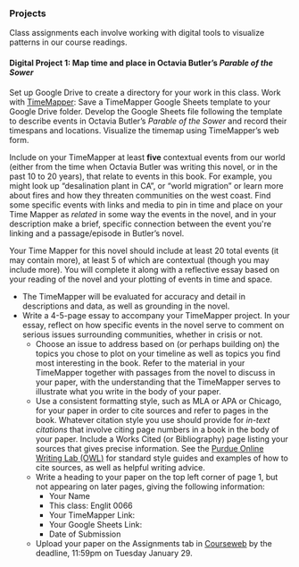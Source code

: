 ### Projects

Class assignments each involve working with digital tools to visualize patterns in our course readings. 

#### Digital Project 1: Map time and place in Octavia Butler’s *Parable of the Sower*
Set up Google Drive to create a directory for your work in this class. Work with [TimeMapper](http://timemapper.okfnlabs.org/): Save a TimeMapper Google Sheets template to your Google Drive folder. Develop the Google Sheets file following the template to describe events in Octavia Butler’s *Parable of the Sower* and record their timespans and locations. Visualize the timemap using TimeMapper’s web form. 

Include on your TimeMapper at least **five** contextual events from our world (either from the time when Octavia Butler was writing this novel, or in the past 10 to 20 years), that relate to events in this book. For example, you might look up “desalination plant in CA”, or “world migration” or learn more about fires and how they threaten communities on the west coast. Find some specific events with links and media to pin in time and place on your Time Mapper as *related* in some way the events in the novel, and in your description make a brief, specific connection between the event you're linking and a passage/episode in Butler’s novel.

Your Time Mapper for this novel should include at least 20 total events (it may contain more), at least 5 of which are contextual (though you may include more). You will complete it along with a reflective essay based on your reading of the novel and your plotting of events in time and space.

* The TimeMapper will be evaluated for accuracy and detail in descriptions and data, as well as grounding in the novel. 
* Write a 4-5-page essay to accompany your TimeMapper project. In your essay, reflect on how specific events in the novel serve to comment on serious issues surrounding communities, whether in crisis or not. 
    * Choose an issue to address based on (or perhaps building on) the topics you chose to plot on your timeline as well as topics you find most interesting in the book. Refer to the material in your TimeMapper together with passages from the novel to discuss in your paper, with the understanding that the TimeMapper serves to illustrate what you write in the body of your paper. 
    * Use a consistent formatting style, such as MLA or APA or Chicago, for your paper in order to cite sources and refer to pages in the book. Whatever citation style you use should provide for *in-text citations* that involve citing page numbers in a book in the body of your paper. Include a Works Cited (or Bibliography) page listing your sources that gives precise information. See the [Purdue Online Writing Lab (OWL)](https://owl.purdue.edu/owl/purdue_owl.html) for standard style guides and examples of how to cite sources, as well as helpful writing advice.
    * Write a heading to your paper on the top left corner of page 1, but not appearing on later pages, giving the following information:
        * Your Name
        * This class: Englit 0066
        * Your TimeMapper Link: 
        * Your Google Sheets Link: 
        * Date of Submission
    * Upload your paper on the Assignments tab in [Courseweb](https://courseweb.pitt.edu) by the deadline, 11:59pm on Tuesday January 29.  
